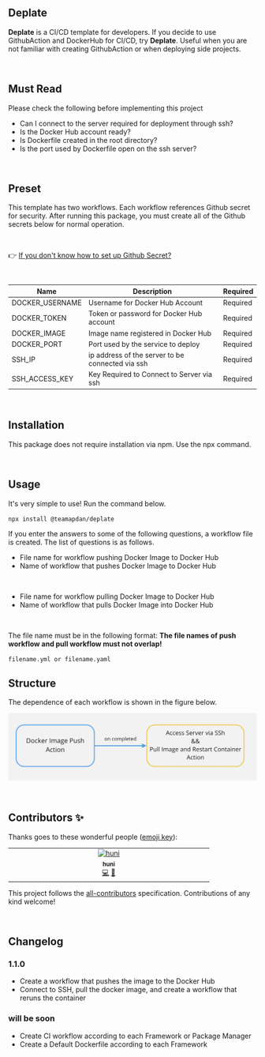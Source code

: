 ## Deplate

**Deplate** is a CI/CD template for developers. If you decide to use GithubAction and DockerHub for CI/CD, try **Deplate**. Useful when you are not familiar with creating GithubAction or when deploying side projects.

<br>

## Must Read

Please check the following before implementing this project

- Can I connect to the server required for deployment through ssh?
- Is the Docker Hub account ready?
- Is Dockerfile created in the root directory?
- Is the port used by Dockerfile open on the ssh server?

<br>

## Preset

This template has two workflows. Each workflow references Github secret for security. After running this package, you must create all of the Github secrets below for normal operation.

<br>

👉 [If you don't know how to set up Github Secret?](https://docs.github.com/en/actions/security-guides/encrypted-secrets)

<br>

| Name            | Description                                      | Required |
| --------------- | ------------------------------------------------ | -------- |
| DOCKER_USERNAME | Username for Docker Hub Account                  | Required |
| DOCKER_TOKEN    | Token or password for Docker Hub account         | Required |
| DOCKER_IMAGE    | Image name registered in Docker Hub              | Required |
| DOCKER_PORT     | Port used by the service to deploy               | Required |
| SSH_IP          | ip address of the server to be connected via ssh | Required |
| SSH_ACCESS_KEY  | Key Required to Connect to Server via ssh        | Required |

<br>

## Installation

This package does not require installation via npm. Use the npx command.

<br>

## Usage

It's very simple to use! Run the command below.

```shell
npx install @teamapdan/deplate
```

If you enter the answers to some of the following questions, a workflow file is created. The list of questions is as follows.

- File name for workflow pushing Docker Image to Docker Hub
- Name of workflow that pushes Docker Image to Docker Hub

<br>

- File name for workflow pulling Docker Image to Docker Hub
- Name of workflow that pulls Docker Image into Docker Hub

<br>

The file name must be in the following format: **The file names of push workflow and pull workflow must not overlap!**

```shell
filename.yml or filename.yaml
```

## Structure

The dependence of each workflow is shown in the figure below.

![workflow step](./assets/workflow_step.png)

<br>

## Contributors ✨

Thanks goes to these wonderful people ([emoji key](https://allcontributors.org/docs/en/emoji-key)):

<!-- ALL-CONTRIBUTORS-LIST:START - Do not remove or modify this section -->
<!-- prettier-ignore-start -->
<!-- markdownlint-disable -->
<table>
  <tbody>
    <tr>
      <td align="center" valign="top" width="14.28%"><a href="https://github.com/Skyrich2000"><img src="https://avatars.githubusercontent.com/u/46391729?v=4?s=100" width="100px;" alt="huni"/><br /><sub><b>huni</b></sub></a><br /><a href="https://github.com/rkskekzzz/deplate/commits?author=Skyrich2000" title="Code">💻</a> <a href="https://github.com/rkskekzzz/deplate/commits?author=Skyrich2000" title="Documentation">📖</a></td>
    </tr>
  </tbody>
</table>

<!-- markdownlint-restore -->
<!-- prettier-ignore-end -->

<!-- ALL-CONTRIBUTORS-LIST:END -->

This project follows the [all-contributors](https://github.com/all-contributors/all-contributors) specification. Contributions of any kind welcome!

<br>

## Changelog

### 1.1.0

- Create a workflow that pushes the image to the Docker Hub
- Connect to SSH, pull the docker image, and create a workflow that reruns the container

### will be soon

- Create CI workflow according to each Framework or Package Manager
- Create a Default Dockerfile according to each Framework
